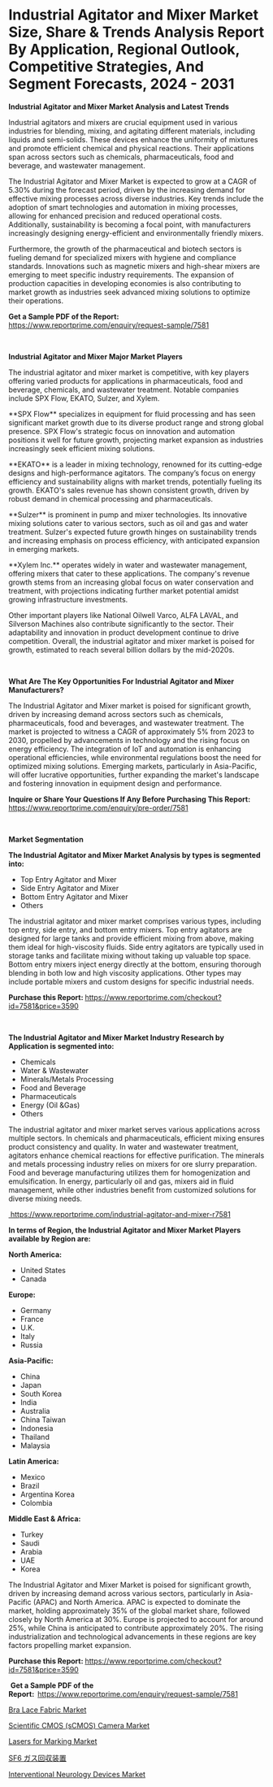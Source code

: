 <p><h1>Industrial Agitator and Mixer Market Size, Share & Trends Analysis Report By Application, Regional Outlook, Competitive Strategies, And Segment Forecasts, 2024 - 2031</h1></p><p><strong>Industrial Agitator and Mixer Market Analysis and Latest Trends</strong></p>
<p><p>Industrial agitators and mixers are crucial equipment used in various industries for blending, mixing, and agitating different materials, including liquids and semi-solids. These devices enhance the uniformity of mixtures and promote efficient chemical and physical reactions. Their applications span across sectors such as chemicals, pharmaceuticals, food and beverage, and wastewater management.</p><p>The Industrial Agitator and Mixer Market is expected to grow at a CAGR of 5.30% during the forecast period, driven by the increasing demand for effective mixing processes across diverse industries. Key trends include the adoption of smart technologies and automation in mixing processes, allowing for enhanced precision and reduced operational costs. Additionally, sustainability is becoming a focal point, with manufacturers increasingly designing energy-efficient and environmentally friendly mixers.</p><p>Furthermore, the growth of the pharmaceutical and biotech sectors is fueling demand for specialized mixers with hygiene and compliance standards. Innovations such as magnetic mixers and high-shear mixers are emerging to meet specific industry requirements. The expansion of production capacities in developing economies is also contributing to market growth as industries seek advanced mixing solutions to optimize their operations.</p></p>
<p><strong>Get a Sample PDF of the Report:&nbsp;</strong> <a href="https://www.reportprime.com/enquiry/request-sample/7581">https://www.reportprime.com/enquiry/request-sample/7581</a></p>
<p>&nbsp;</p>
<p><strong>Industrial Agitator and Mixer Major Market Players</strong></p>
<p><p>The industrial agitator and mixer market is competitive, with key players offering varied products for applications in pharmaceuticals, food and beverage, chemicals, and wastewater treatment. Notable companies include SPX Flow, EKATO, Sulzer, and Xylem.</p><p>**SPX Flow** specializes in equipment for fluid processing and has seen significant market growth due to its diverse product range and strong global presence. SPX Flow's strategic focus on innovation and automation positions it well for future growth, projecting market expansion as industries increasingly seek efficient mixing solutions.</p><p>**EKATO** is a leader in mixing technology, renowned for its cutting-edge designs and high-performance agitators. The company’s focus on energy efficiency and sustainability aligns with market trends, potentially fueling its growth. EKATO's sales revenue has shown consistent growth, driven by robust demand in chemical processing and pharmaceuticals.</p><p>**Sulzer** is prominent in pump and mixer technologies. Its innovative mixing solutions cater to various sectors, such as oil and gas and water treatment. Sulzer's expected future growth hinges on sustainability trends and increasing emphasis on process efficiency, with anticipated expansion in emerging markets.</p><p>**Xylem Inc.** operates widely in water and wastewater management, offering mixers that cater to these applications. The company's revenue growth stems from an increasing global focus on water conservation and treatment, with projections indicating further market potential amidst growing infrastructure investments.</p><p>Other important players like National Oilwell Varco, ALFA LAVAL, and Silverson Machines also contribute significantly to the sector. Their adaptability and innovation in product development continue to drive competition. Overall, the industrial agitator and mixer market is poised for growth, estimated to reach several billion dollars by the mid-2020s.</p></p>
<p>&nbsp;</p>
<p><strong>What Are The Key Opportunities For Industrial Agitator and Mixer Manufacturers?</strong></p>
<p><p>The Industrial Agitator and Mixer market is poised for significant growth, driven by increasing demand across sectors such as chemicals, pharmaceuticals, food and beverages, and wastewater treatment. The market is projected to witness a CAGR of approximately 5% from 2023 to 2030, propelled by advancements in technology and the rising focus on energy efficiency. The integration of IoT and automation is enhancing operational efficiencies, while environmental regulations boost the need for optimized mixing solutions. Emerging markets, particularly in Asia-Pacific, will offer lucrative opportunities, further expanding the market's landscape and fostering innovation in equipment design and performance.</p></p>
<p><strong>Inquire or Share Your Questions If Any Before Purchasing This Report:</strong> <a href="https://www.reportprime.com/enquiry/pre-order/7581">https://www.reportprime.com/enquiry/pre-order/7581</a></p>
<p>&nbsp;</p>
<p><strong>Market Segmentation</strong></p>
<p><strong>The Industrial Agitator and Mixer Market Analysis by types is segmented into:</strong></p>
<p><ul><li>Top Entry Agitator and Mixer</li><li>Side Entry Agitator and Mixer</li><li>Bottom Entry Agitator and Mixer</li><li>Others</li></ul></p>
<p><p>The industrial agitator and mixer market comprises various types, including top entry, side entry, and bottom entry mixers. Top entry agitators are designed for large tanks and provide efficient mixing from above, making them ideal for high-viscosity fluids. Side entry agitators are typically used in storage tanks and facilitate mixing without taking up valuable top space. Bottom entry mixers inject energy directly at the bottom, ensuring thorough blending in both low and high viscosity applications. Other types may include portable mixers and custom designs for specific industrial needs.</p></p>
<p><strong>Purchase this Report:&nbsp;</strong><a href="https://www.reportprime.com/checkout?id=7581&price=3590">https://www.reportprime.com/checkout?id=7581&price=3590</a></p>
<p>&nbsp;</p>
<p><strong>The Industrial Agitator and Mixer Market Industry Research by Application is segmented into:</strong></p>
<p><ul><li>Chemicals</li><li>Water & Wastewater</li><li>Minerals/Metals Processing</li><li>Food and Beverage</li><li>Pharmaceuticals</li><li>Energy (Oil &Gas)</li><li>Others</li></ul></p>
<p><p>The industrial agitator and mixer market serves various applications across multiple sectors. In chemicals and pharmaceuticals, efficient mixing ensures product consistency and quality. In water and wastewater treatment, agitators enhance chemical reactions for effective purification. The minerals and metals processing industry relies on mixers for ore slurry preparation. Food and beverage manufacturing utilizes them for homogenization and emulsification. In energy, particularly oil and gas, mixers aid in fluid management, while other industries benefit from customized solutions for diverse mixing needs.</p></p>
<p><a href="https://www.reportprime.com/industrial-agitator-and-mixer-r7581">&nbsp;https://www.reportprime.com/industrial-agitator-and-mixer-r7581</a></p>
<p><strong>In terms of Region, the Industrial Agitator and Mixer Market Players available by Region are:</strong></p>
<p>
    <p> <strong> North America: </strong>
        <ul>
            <li>United States</li>
            <li>Canada</li>
        </ul>
        </p> 
    <p> <strong> Europe: </strong>
        <ul>
            <li>Germany</li>
            <li>France</li>
            <li>U.K.</li>
            <li>Italy</li>
            <li>Russia</li>
        </ul>
        </p> 
    <p> <strong> Asia-Pacific: </strong>
        <ul>
            <li>China</li>
            <li>Japan</li>
            <li>South Korea</li>
            <li>India</li>
            <li>Australia</li>
            <li>China Taiwan</li>
            <li>Indonesia</li>
            <li>Thailand</li>
            <li>Malaysia</li>
        </ul>
        </p> 
    <p> <strong> Latin America: </strong>
        <ul>
            <li>Mexico</li>
            <li>Brazil</li>
            <li>Argentina Korea</li>
            <li>Colombia</li>
        </ul>
        </p> 
    <p> <strong> Middle East & Africa: </strong>
        <ul>
            <li>Turkey</li>
            <li>Saudi</li>
            <li>Arabia</li>
            <li>UAE</li>
            <li>Korea</li>
        </ul>
    </p>
    </p>
<p><p>The Industrial Agitator and Mixer Market is poised for significant growth, driven by increasing demand across various sectors, particularly in Asia-Pacific (APAC) and North America. APAC is expected to dominate the market, holding approximately 35% of the global market share, followed closely by North America at 30%. Europe is projected to account for around 25%, while China is anticipated to contribute approximately 20%. The rising industrialization and technological advancements in these regions are key factors propelling market expansion.</p></p>
<p><strong>Purchase this Report: </strong><a href="https://www.reportprime.com/checkout?id=7581&price=3590">https://www.reportprime.com/checkout?id=7581&price=3590</a></p>
<p>&nbsp;<strong>Get a Sample PDF of the Report:&nbsp;&nbsp;</strong><a href="https://www.reportprime.com/enquiry/request-sample/7581">https://www.reportprime.com/enquiry/request-sample/7581</a></p>
<p><strong></strong></p>
<p><p><a href="https://issuu.com/reportprime-2/docs/bra-lace-fabric-market-size-2030.pp_6c11c4924efc58">Bra Lace Fabric Market</a></p><p><a href="https://github.com/ParvinKhatun77/Market-Research-Report-List-1/blob/main/scientific-cmos-scmos-camera-market.md">Scientific CMOS (sCMOS) Camera Market</a></p><p><a href="https://www.linkedin.com/pulse/lasers-marking-market-strategic-insights-product-evolution-segmentation-njnmf?trackingId=fXtaxG%2BfSo2kRHexD5jMZA%3D%3D">Lasers for Marking Market</a></p><p><a href="https://medium.com/@bulahhamill83/sf6%E3%82%AC%E3%82%B9%E5%9B%9E%E5%8F%8E%E3%83%A6%E3%83%8B%E3%83%83%E3%83%88%E5%B8%82%E5%A0%B4%E3%81%AE%E6%96%B0%E8%88%88%E5%B8%82%E5%A0%B4%E3%83%88%E3%83%AC%E3%83%B3%E3%83%89%E3%81%AF%E4%BD%95%E3%81%A7%E3%81%99%E3%81%8B-c9aa66d19956?postPublishedType=initial">SF6 ガス回収装置</a></p><p><a href="https://medium.com/@reportprime01/the-interventional-neurology-devices-market-has-experienced-impressive-growth-in-recent-years-76aecab2b491">Interventional Neurology Devices Market</a></p></p>
